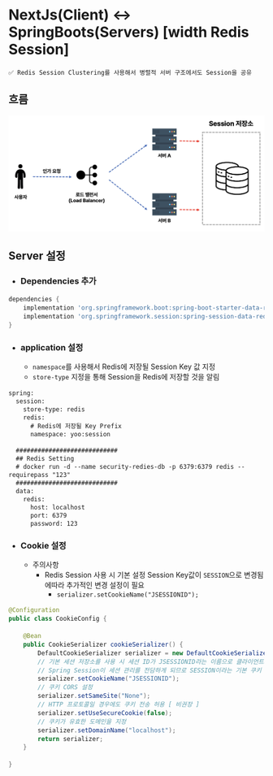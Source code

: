 # NextJs(Client) <-> SpringBoots(Servers)   [width Redis Session]

```properties
✅ Redis Session Clustering를 사용해서 병렬적 서버 구조에서도 Session을 공유
```

## 흐름

![alt text](image.png)


## Server 설정

- ### Dependencies 추가
```groovy
dependencies {
	implementation 'org.springframework.boot:spring-boot-starter-data-redis'
	implementation 'org.springframework.session:spring-session-data-redis'
}
```

- ### application 설정
  - `namespace`를 사용해서 Redis에 저장될 Session Key 값 지정
  - `store-type` 지정을 통해 Session을 Redis에 저장할 것을 알림
```properties
spring:
  session:
    store-type: redis
    redis:
      # Redis에 저장될 Key Prefix
      namespace: yoo:session

  ############################
  ## Redis Setting
  # docker run -d --name security-redies-db -p 6379:6379 redis --requirepass "123"
  ############################
  data:
    redis:
      host: localhost
      port: 6379
      password: 123
```

- ### Cookie 설정
  - 주의사항
    - Redis Session 사용 시 기본 설정 Session Key값이 `SESSION`으로 변경됨에따라 추가적인 변경 설정이 필요
      - `serializer.setCookieName("JSESSIONID");`
```java
@Configuration
public class CookieConfig {

    @Bean
    public CookieSerializer cookieSerializer() {
        DefaultCookieSerializer serializer = new DefaultCookieSerializer();
        // 기본 세션 저장소를 사용 시 세션 ID가 JSESSIONID라는 이름으로 클라이언트의 쿠키에 저장하나, Spring Session과 Redis를 사용하게 되면,
        // Spring Session이 세션 관리를 전담하게 되므로 SESSION이라는 기본 쿠키 이름으로 변경된다 따라서 재정이를 해줘야함
        serializer.setCookieName("JSESSIONID");
        // 쿠키 CORS 설정
        serializer.setSameSite("None");
        // HTTP 프로토콜일 경우에도 쿠키 전송 허용 [ 비권장 ]
        serializer.setUseSecureCookie(false);
        // 쿠키가 유효한 도메인을 지정
        serializer.setDomainName("localhost");
        return serializer;
    }

}
```
